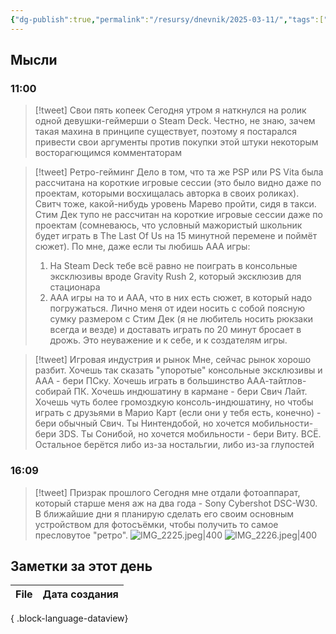```yaml
---
{"dg-publish":true,"permalink":"/resursy/dnevnik/2025-03-11/","tags":["Ежедневнаязаметка"]}
---
```


## Мысли
### 11:00
> [!tweet] Свои пять копеек
> Сегодня утром я наткнулся на ролик одной девушки-геймерши о Steam Deck. Честно, не знаю, зачем такая махина в принципе существует, поэтому я постарался привести свои аргументы против покупки этой штуки некоторым восторагющимся комментаторам

> [!tweet] Ретро-гейминг
> Дело в том, что та же PSP или PS Vita была рассчитана на короткие игровые сессии (это было видно даже по проектам, которыми восхищалась авторка в своих роликах). Свитч тоже, какой-нибудь уровень Марево пройти, сидя в такси. Стим Дек тупо не рассчитан на короткие игровые сессии даже по проектам (сомневаюсь, что условный мажористый школьник будет играть в The Last Of Us на 15 минутной перемене и поймёт сюжет). По мне, даже если ты любишь AAA игры: 
> 1. На Steam Deck тебе всё равно не поиграть в консольные эксклюзивы вроде Gravity Rush 2, который эксклюзив для стационара
> 2. AАА игры на то и AAA, что в них есть сюжет, в который надо погружаться. Лично меня от идеи носить с собой поясную сумку размером с Стим Дек (я не любитель носить рюкзаки всегда и везде) и доставать играть по 20 минут бросает в дрожь. Это неуважение и к себе, и к создателям игры. 

> [!tweet] Игровая индустрия и рынок
> Мне, сейчас рынок хорошо разбит. Хочешь так сказать "упоротые" консольные эксклюзивы и ААА - бери ПСку. Хочешь играть в большинство ААА-тайтлов- собирай ПК. Хочешь индюшатину в кармане - бери Свич Лайт. Хочешь чуть более громоздкую консоль-индюшатину, но чтобы играть с друзьями в Марио Карт (если они у тебя есть, конечно) - бери обычный Свич. Ты Нинтендобой, но хочется мобильности- бери 3DS. Ты Сонибой, но хочется мобильности - бери Виту. ВСЁ. Остальное берётся либо из-за ностальгии, либо из-за глупостей
### 16:09
> [!tweet] Призрак прошлого
> Сегодня мне отдали фотоаппарат, который старше меня аж на два года - Sony Cybershot DSC-W30. В ближайшие дни я планирую сделать его своим основным устройством для фотосъёмки, чтобы получить то самое пресловутое "ретро". 
> ![IMG_2225.jpeg|400](/img/user/%D0%90%D1%80%D1%85%D0%B8%D0%B2/%D0%9A%D1%8D%D1%88/IMG_2225.jpeg) ![IMG_2226.jpeg|400](/img/user/%D0%90%D1%80%D1%85%D0%B8%D0%B2/%D0%9A%D1%8D%D1%88/IMG_2226.jpeg)
## Заметки за этот день
| File | Дата создания |
| ---- | ------------- |

{ .block-language-dataview}

